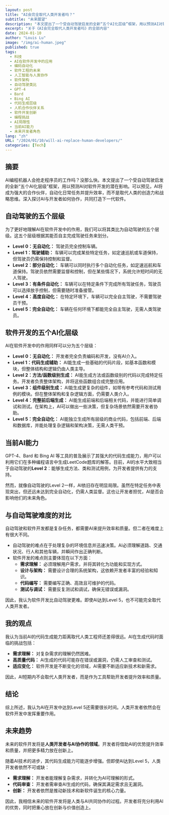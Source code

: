 ```yaml
---
layout: post
title: "AI会完全取代人类开发者吗？"
subtitle: "未来展望"
description: "本文提出了一个受自动驾驶启发的全新“五个AI化层级”框架，用以预测AI对软件开发的潜在影响。可以预见，AI将成为强大的合作伙伴，自动化日常任务并提升效率，而不是取代人类的创造力和战略思维。深入探讨AI与开发者如何协作，共同打造下一代软件。"
excerpt: "关于《AI会完全取代人类开发者吗》的全部内容"
date: 2024-01-10
author: "Louis Lu"
image: "/img/ai-human.jpeg"
published: true
tags:
  - 科技
  - AI在软件开发中的应用
  - 编码自动化
  - 软件工程的未来
  - 人工智能与人类协作
  - 软件架构
  - 自动驾驶类比
  - GPT-4
  - Bard
  - Bing AI
  - 代码生成层级
  - 人机合作伙伴关系
  - 软件开发创新
  - 编程挑战
  - AI局限性
  - 当前AI能力
  - 未来开发者角色
lang: "zh"
URL: "/2024/01/10/will-ai-replace-human-developers/"
categories: [Tech]
---
```


## 摘要

AI编程机器人会抢走程序员的工作吗？没那么快。本文提出了一个受自动驾驶启发的全新“五个AI化层级”框架，用以预测AI对软件开发的潜在影响。可以预见，AI将成为强大的合作伙伴，自动化日常任务并提升效率，而不是取代人类的创造力和战略思维。深入探讨AI与开发者如何协作，共同打造下一代软件。

## 自动驾驶的五个层级

为了更好地理解AI在软件开发中的作用，我们可以将其类比为自动驾驶的五个层级。这五个层级根据其能否自主完成驾驶任务来划分。

- **Level 0：无自动化：** 驾驶员完全控制车辆。
- **Level 1：驾驶辅助：** 车辆可以完成某些特定任务，如定速巡航或车道保持，但驾驶员仍需保持控制和监督。
- **Level 2：部分自动化：** 车辆可以同时执行多个自动化任务，如定速巡航和车道保持。驾驶员依然需要监督和控制，但在某些情况下，系统允许短时间的无人驾驶。
- **Level 3：有条件自动化：** 车辆可以在特定条件下完成所有驾驶任务，驾驶员可以选择放手控制，但需要随时准备接管。
- **Level 4：高度自动化：** 在特定环境下，车辆可以完全自主驾驶，不需要驾驶员干预。
- **Level 5：完全自动化：** 车辆在任何环境下都能完全自主驾驶，无需人类驾驶员。

## 软件开发的五个AI化层级

AI在软件开发中的作用同样可以分为五个层级：

- **Level 0：无自动化：** 开发者完全负责编码和开发，没有AI介入。
- **Level 1：代码生成辅助：** AI能生成一些基础的代码片段，如基本函数和模块，但整体结构和逻辑仍由人类主导。
- **Level 2：方法/函数级别生成：** AI能生成方法或函数级别的代码以完成特定任务。开发者负责整体架构，并将这些函数组合成完整应用。
- **Level 3：组件级别生成：** AI能生成更复杂的组件，如带有参考代码和测试用例的模块。但在整体架构和复杂逻辑方面，仍需要人类介入。
- **Level 4：完整前后端生成：** AI能生成前端和后端相关代码，并能进行简单调试和测试。在架构上，AI可以做出一些决策，但复杂场景依然需要开发者协助。
- **Level 5：完全自动化：** AI能独立生成所有层级的商业代码，包括前端、后端和数据库，并能处理复杂逻辑和架构决策，无需人类干预。

## 当前AI能力

GPT-4、Bard 和 Bing AI 等工具的普及展示了其强大的代码生成能力，用户可以利用它们在多种编程语言中生成LeetCode题库的解答。目前，AI的水平大致相当于自动驾驶的**Level 2**：能够生成方法、类和测试用例，为开发者提供有力的支持。

然而，就像自动驾驶的Level 2一样，AI依旧存在明显局限。虽然在特定任务中表现突出，但还远未达到完全自动化，仍需人类监督。这也让开发者担忧，AI是否会影响他们的未来角色。

## 与自动驾驶难度的对比

自动驾驶和软件开发都是复杂任务，都需要AI来提升效率和质量。但二者在难度上有很大不同。

- 自动驾驶的难点在于处理复杂的环境信息并迅速决策。AI必须理解道路、交通状况、行人和其他车辆，并瞬间作出正确判断。  
- 软件开发的难点则主要体现在以下方面：  
  - **需求理解：** 必须理解用户需求，并将其转化为功能和实现方式。  
  - **设计与架构：** 需要设计合理的系统架构，这依赖开发者丰富的经验和知识。  
  - **代码编写：** 需要编写正确、高效且可维护的代码。  
  - **测试与调试：** 需要反复测试和调试，确保无错误或漏洞。  

因此，我认为软件开发比自动驾驶更难。即使AI达到Level 5，也不可能完全取代人类开发者。

## 我的观点

我认为当前AI的代码生成能力距离取代人类工程师还差得很远。AI在生成代码时面临的挑战包括：

- **需求理解：** 对复杂需求的理解仍然困难。  
- **高质量代码：** AI生成的代码可能存在错误或漏洞，仍需人工审查和测试。  
- **适应变化：** 软件开发是不断变化的领域，AI需要不断适应新技术和新需求。  

因此，AI短期内不会取代人类开发者，而是作为工具帮助开发者提升效率和质量。

## 结论

综上所述，我认为AI在开发中达到Level 5还需要很长时间。人类开发者依然会在软件开发中发挥重要作用。

## 未来趋势

未来的软件开发将是**人类开发者与AI协作的领域**。开发者将借助AI的优势提升效率和质量，并把更多精力放在创新上。

随着AI技术的进步，其代码生成能力可能逐步增强。但即使AI达到Level 5，人类开发者依然不可或缺：  

- **需求理解：** 开发者能理解复杂需求，并转化为AI可理解的形式。  
- **代码审查：** 开发者需审查AI生成的代码，确保其满足需求且无漏洞。  
- **创新：** 开发者依然是推动新技术和新软件诞生的核心力量。  

因此，我相信未来的软件开发将是人类与AI共同协作的过程。开发者将充分利用AI的优势，同时把重心放在创新与价值创造上。
